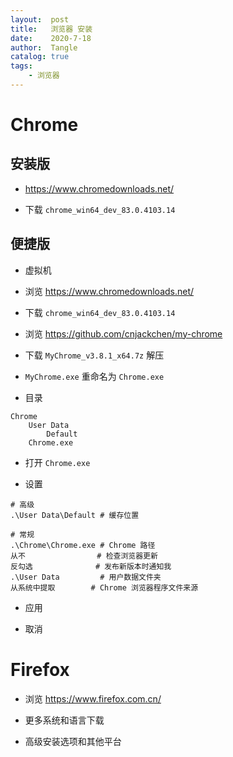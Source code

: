 ```yaml
---
layout:  post
title:   浏览器 安装
date:    2020-7-18
author:  Tangle
catalog: true
tags:
    - 浏览器
---
```


# Chrome

## 安装版

- <https://www.chromedownloads.net/>

- 下载 `chrome_win64_dev_83.0.4103.14`

## 便捷版

- 虚拟机

- 浏览 <https://www.chromedownloads.net/>

- 下载 `chrome_win64_dev_83.0.4103.14`

- 浏览 <https://github.com/cnjackchen/my-chrome>

- 下载 `MyChrome_v3.8.1_x64.7z` 解压

- `MyChrome.exe` 重命名为 `Chrome.exe`

- 目录

```
Chrome
    User Data
        Default
    Chrome.exe
```

- 打开 `Chrome.exe`

- 设置

```
# 高级
.\User Data\Default # 缓存位置

# 常规
.\Chrome\Chrome.exe # Chrome 路径
从不                # 检查浏览器更新
反勾选              # 发布新版本时通知我
.\User Data         # 用户数据文件夹
从系统中提取        # Chrome 浏览器程序文件来源
```

- 应用

- 取消

# Firefox

- 浏览 <https://www.firefox.com.cn/>

- 更多系统和语言下载

- 高级安装选项和其他平台
